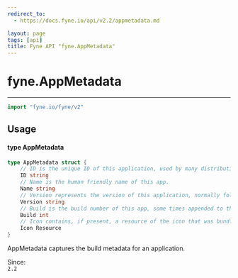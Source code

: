 ```yaml
---
redirect_to:
  - https://docs.fyne.io/api/v2.2/appmetadata.md

layout: page
tags: [api]
title: Fyne API "fyne.AppMetadata"
---
```



# fyne.AppMetadata
---
```go
import "fyne.io/fyne/v2"
```

## Usage

#### type AppMetadata

```go
type AppMetadata struct {
	// ID is the unique ID of this application, used by many distribution platforms.
	ID string
	// Name is the human friendly name of this app.
	Name string
	// Version represents the version of this application, normally following semantic versioning.
	Version string
	// Build is the build number of this app, some times appended to the version number.
	Build int
	// Icon contains, if present, a resource of the icon that was bundled at build time.
	Icon Resource
}
```

AppMetadata captures the build metadata for an application.


<div class="since">Since: <code>
2.2</code></div>
